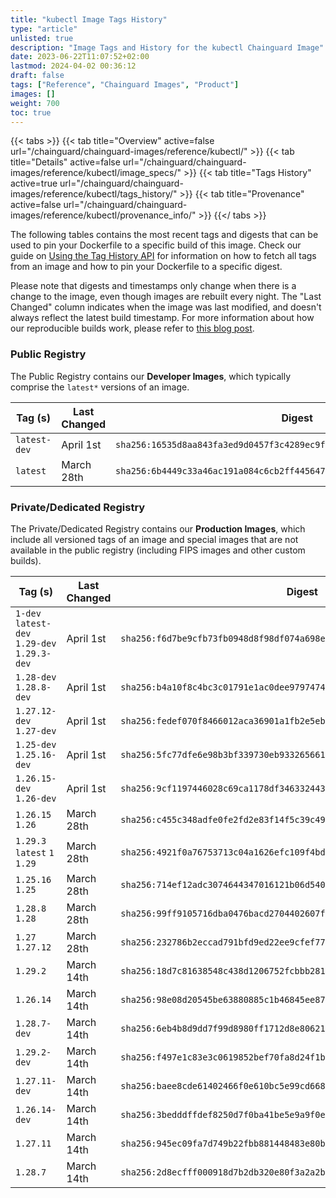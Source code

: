 ```yaml
---
title: "kubectl Image Tags History"
type: "article"
unlisted: true
description: "Image Tags and History for the kubectl Chainguard Image"
date: 2023-06-22T11:07:52+02:00
lastmod: 2024-04-02 00:36:12
draft: false
tags: ["Reference", "Chainguard Images", "Product"]
images: []
weight: 700
toc: true
---
```


{{< tabs >}}
{{< tab title="Overview" active=false url="/chainguard/chainguard-images/reference/kubectl/" >}}
{{< tab title="Details" active=false url="/chainguard/chainguard-images/reference/kubectl/image_specs/" >}}
{{< tab title="Tags History" active=true url="/chainguard/chainguard-images/reference/kubectl/tags_history/" >}}
{{< tab title="Provenance" active=false url="/chainguard/chainguard-images/reference/kubectl/provenance_info/" >}}
{{</ tabs >}}

The following tables contains the most recent tags and digests that can be used to pin your Dockerfile to a specific build of this image. Check our guide on [Using the Tag History API](/chainguard/chainguard-images/using-the-tag-history-api/) for information on how to fetch all tags from an image and how to pin your Dockerfile to a specific digest.

Please note that digests and timestamps only change when there is a change to the image, even though images are rebuilt every night. The "Last Changed" column indicates when the image was last modified, and doesn't always reflect the latest build timestamp. For more information about how our reproducible builds work, please refer to [this blog post](https://www.chainguard.dev/unchained/reproducing-chainguards-reproducible-image-builds).

### Public Registry
The Public Registry contains our **Developer Images**, which typically comprise the `latest*` versions of an image.

| Tag (s)       | Last Changed | Digest                                                                    |
|---------------|--------------|---------------------------------------------------------------------------|
|  `latest-dev` | April 1st    | `sha256:16535d8aa843fa3ed9d0457f3c4289ec9f6806b987b1adba89e6456cc2ad56fa` |
|  `latest`     | March 28th   | `sha256:6b4449c33a46ac191a084c6cb2ff445647723fd9eea0701fb3508452113f8437` |


### Private/Dedicated Registry
The Private/Dedicated Registry contains our **Production Images**, which include all versioned tags of an image and special images that are not available in the public registry (including FIPS images and other custom builds).

| Tag (s)                                       | Last Changed | Digest                                                                    |
|-----------------------------------------------|--------------|---------------------------------------------------------------------------|
|  `1-dev` `latest-dev` `1.29-dev` `1.29.3-dev` | April 1st    | `sha256:f6d7be9cfb73fb0948d8f98df074a698e408e920242a912b2fcd53c2f2d0f4a7` |
|  `1.28-dev` `1.28.8-dev`                      | April 1st    | `sha256:b4a10f8c4bc3c01791e1ac0dee979747469b9a0989a9805b1d44b336c5f10bfe` |
|  `1.27.12-dev` `1.27-dev`                     | April 1st    | `sha256:fedef070f8466012aca36901a1fb2e5eb132978c2565422e0d616f53443c603e` |
|  `1.25-dev` `1.25.16-dev`                     | April 1st    | `sha256:5fc77dfe6e98b3bf339730eb93326566116a00c93cb407d2a5f6bfddbef7b5a1` |
|  `1.26.15-dev` `1.26-dev`                     | April 1st    | `sha256:9cf1197446028c69ca1178df346332443d137442355b6ff4063b7c002d79806a` |
|  `1.26.15` `1.26`                             | March 28th   | `sha256:c455c348adfe0fe2fd2e83f14f5c39c4944f09d17a000c1eeb1c4563037ab7f4` |
|  `1.29.3` `latest` `1` `1.29`                 | March 28th   | `sha256:4921f0a76753713c04a1626efc109f4bd21442c93762917c6cdd8c7a46c552c1` |
|  `1.25.16` `1.25`                             | March 28th   | `sha256:714ef12adc3074644347016121b06d540331299c217989db5730db4c67561897` |
|  `1.28.8` `1.28`                              | March 28th   | `sha256:99ff9105716dba0476bacd2704402607f59ab3736678abda66561ca3373bd7a5` |
|  `1.27` `1.27.12`                             | March 28th   | `sha256:232786b2eccad791bfd9ed22ee9cfef771b9626d6e5eb2986dc99879a6511217` |
|  `1.29.2`                                     | March 14th   | `sha256:18d7c81638548c438d1206752fcbbb28111c92cd075acb5289ca75f5589b961d` |
|  `1.26.14`                                    | March 14th   | `sha256:98e08d20545be63880885c1b46845ee87172192284c9b432b820267b92f834aa` |
|  `1.28.7-dev`                                 | March 14th   | `sha256:6eb4b8d9dd7f99d8980ff1712d8e80621c2887ba4dabbb052a8d39ac2c808e02` |
|  `1.29.2-dev`                                 | March 14th   | `sha256:f497e1c83e3c0619852bef70fa8d24f1b5b441bedaa242dde28fb11eb336c0f9` |
|  `1.27.11-dev`                                | March 14th   | `sha256:baee8cde61402466f0e610bc5e99cd668667d08415326b8f6afc4f920dc62791` |
|  `1.26.14-dev`                                | March 14th   | `sha256:3bedddffdef8250d7f0ba41be5e9a9f0e8437cfc2ad7a44d532b649672268a36` |
|  `1.27.11`                                    | March 14th   | `sha256:945ec09fa7d749b22fbb881448483e80b1d02704fd9bd566cb896ec074e5cc34` |
|  `1.28.7`                                     | March 14th   | `sha256:2d8ecfff000918d7b2db320e80f3a2a2b986cdcea5d4b537eec3075047a88b63` |

